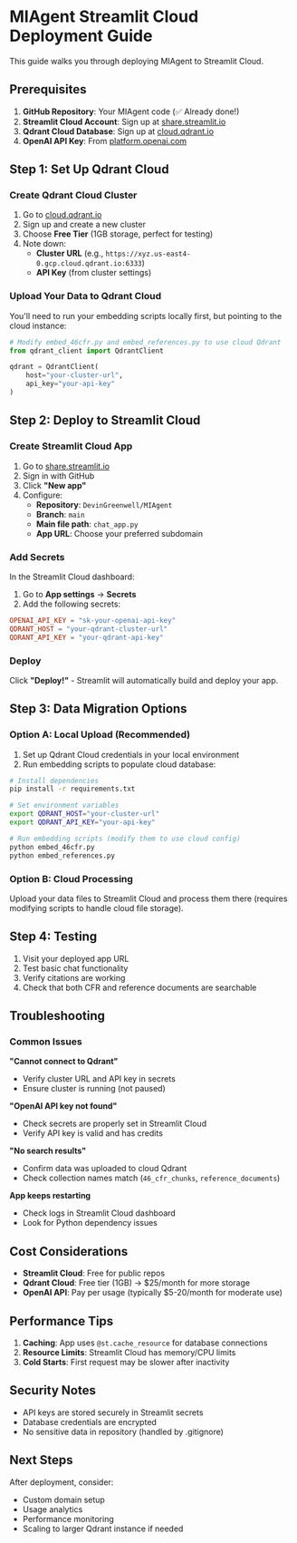 # MIAgent Streamlit Cloud Deployment Guide

This guide walks you through deploying MIAgent to Streamlit Cloud.

## Prerequisites

1. **GitHub Repository**: Your MIAgent code (✅ Already done!)
2. **Streamlit Cloud Account**: Sign up at [share.streamlit.io](https://share.streamlit.io)
3. **Qdrant Cloud Database**: Sign up at [cloud.qdrant.io](https://cloud.qdrant.io)
4. **OpenAI API Key**: From [platform.openai.com](https://platform.openai.com)

## Step 1: Set Up Qdrant Cloud

### Create Qdrant Cloud Cluster
1. Go to [cloud.qdrant.io](https://cloud.qdrant.io)
2. Sign up and create a new cluster
3. Choose **Free Tier** (1GB storage, perfect for testing)
4. Note down:
   - **Cluster URL** (e.g., `https://xyz.us-east4-0.gcp.cloud.qdrant.io:6333`)
   - **API Key** (from cluster settings)

### Upload Your Data to Qdrant Cloud
You'll need to run your embedding scripts locally first, but pointing to the cloud instance:

```python
# Modify embed_46cfr.py and embed_references.py to use cloud Qdrant
from qdrant_client import QdrantClient

qdrant = QdrantClient(
    host="your-cluster-url",
    api_key="your-api-key"
)
```

## Step 2: Deploy to Streamlit Cloud

### Create Streamlit Cloud App
1. Go to [share.streamlit.io](https://share.streamlit.io)
2. Sign in with GitHub
3. Click **"New app"**
4. Configure:
   - **Repository**: `DevinGreenwell/MIAgent`
   - **Branch**: `main`
   - **Main file path**: `chat_app.py`
   - **App URL**: Choose your preferred subdomain

### Add Secrets
In the Streamlit Cloud dashboard:

1. Go to **App settings** → **Secrets**
2. Add the following secrets:

```toml
OPENAI_API_KEY = "sk-your-openai-api-key"
QDRANT_HOST = "your-qdrant-cluster-url"
QDRANT_API_KEY = "your-qdrant-api-key"
```

### Deploy
Click **"Deploy!"** - Streamlit will automatically build and deploy your app.

## Step 3: Data Migration Options

### Option A: Local Upload (Recommended)
1. Set up Qdrant Cloud credentials in your local environment
2. Run embedding scripts to populate cloud database:
```bash
# Install dependencies
pip install -r requirements.txt

# Set environment variables
export QDRANT_HOST="your-cluster-url"
export QDRANT_API_KEY="your-api-key"

# Run embedding scripts (modify them to use cloud config)
python embed_46cfr.py
python embed_references.py
```

### Option B: Cloud Processing
Upload your data files to Streamlit Cloud and process them there (requires modifying scripts to handle cloud file storage).

## Step 4: Testing

1. Visit your deployed app URL
2. Test basic chat functionality
3. Verify citations are working
4. Check that both CFR and reference documents are searchable

## Troubleshooting

### Common Issues

**"Cannot connect to Qdrant"**
- Verify cluster URL and API key in secrets
- Ensure cluster is running (not paused)

**"OpenAI API key not found"**
- Check secrets are properly set in Streamlit Cloud
- Verify API key is valid and has credits

**"No search results"**
- Confirm data was uploaded to cloud Qdrant
- Check collection names match (`46_cfr_chunks`, `reference_documents`)

**App keeps restarting**
- Check logs in Streamlit Cloud dashboard
- Look for Python dependency issues

## Cost Considerations

- **Streamlit Cloud**: Free for public repos
- **Qdrant Cloud**: Free tier (1GB) → $25/month for more storage
- **OpenAI API**: Pay per usage (typically $5-20/month for moderate use)

## Performance Tips

1. **Caching**: App uses `@st.cache_resource` for database connections
2. **Resource Limits**: Streamlit Cloud has memory/CPU limits
3. **Cold Starts**: First request may be slower after inactivity

## Security Notes

- API keys are stored securely in Streamlit secrets
- Database credentials are encrypted
- No sensitive data in repository (handled by .gitignore)

## Next Steps

After deployment, consider:
- Custom domain setup
- Usage analytics
- Performance monitoring
- Scaling to larger Qdrant instance if needed